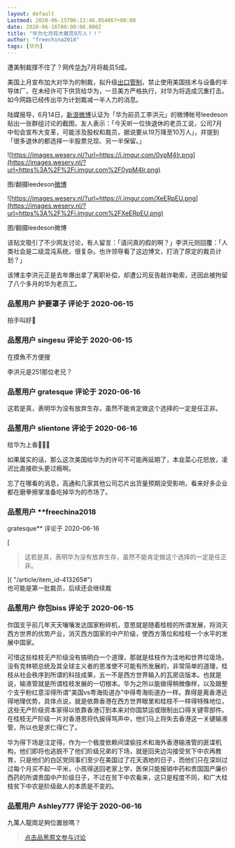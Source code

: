 ```yaml
---
layout: default
Lastmod: 2020-06-15T06:13:46.054867+00:00
date: 2020-06-16T00:00:00.000Z
title: "华为七月将大裁员9万人！！"
author: "freechina2018"
tags: [华为]
---
```


遭美制裁撑不住了？网传[华为]( "https://www.aboluowang.com/tag/%E5%8D%8E%E4%B8%BA_1.html")7月将裁员5成。  
  
美国上月宣布加大对华为的制裁，拟升级[出口管制]( "https://www.aboluowang.com/tag/%E5%87%BA%E5%8F%A3%E7%AE%A1%E5%88%B6_1.html")，禁止使用美国技术与设备的半导体厂，在未经许可下供货给华为，一旦美方严格执行，对华为将造成沉重打击。如今网路已经传出华为计划裁减一半人力的消息。  
  
陆媒报导，6月14日，[新浪微博]( "https://www.aboluowang.com/tag/%E6%96%B0%E6%B5%AA%E5%BE%AE%E5%8D%9A_1.html")认证为「华为前员工李洪元」的微博帐号leedeson贴出一张群组讨论的截图，友人表示：「今天听一位快退休的老员工说，公司7月中旬会宣布大变革，可能涉及股权和裁员，据说要从19万降至10万人」，并提到「很多退休的都选择一半股票兑现、另一半保留。」  

![https://images.weserv.nl/?url=https://i.imgur.com/0ypM4Ir.png](https://images.weserv.nl/?url=https%3A%2F%2Fi.imgur.com%2F0ypM4Ir.png)

  
图/翻摄leedeson[微博]( "https://www.aboluowang.com/tag/%E5%BE%AE%E5%8D%9A_1.html")  
  

![https://images.weserv.nl/?url=https://i.imgur.com/XeERpEU.png](https://images.weserv.nl/?url=https%3A%2F%2Fi.imgur.com%2FXeERpEU.png)

  

图/翻摄leedeson微博

  
  
该贴文吸引了不少网友讨论，有人留言：「请问真的假的啊？」李洪元则回覆：「人类社会是二级混沌系统，很复杂。也许领导看了这边博文，打消了原定的裁员计划？」  
  
该博主李洪元正是去年爆出拿了离职补偿，却遭公司反告敲诈勒索，还因此被拘留了八个多月的华为老员工。

            
### 品葱用户 **护要罩子** 评论于 2020-06-15
        
拍手叫好👏
        


            
### 品葱用户 **singesu** 评论于 2020-06-15
        
在摸魚不方便搜  
  
李洪元是251那位老兄？
        


            
### 品葱用户 **gratesque** 评论于 2020-06-16
        
这若是真，表明华为没有放弃生存，虽然不能肯定做这个选择的一定是任正非。
        


            
### 品葱用户 **slientone** 评论于 2020-06-16
        
给华为上香🎉🎉🎉  
  
如果属实的话，那么这次美国给华为的许可不可能再延期了，本韭菜心花怒放，凌迟比直接砍头更过瘾啊。  
  
忘了在哪看的消息，高通和几家其他公司芯片出货量预期没受影响，看来好多企业都在磨拳擦掌准备吃掉华为的市场了。
        


            
### 品葱用户 **freechina2018 
gratesque** 评论于 2020-06-16
        
[

> 这若是真，表明华为没有放弃生存，虽然不能肯定做这个选择的一定是任正非。

]( "/article/item_id-413265#")  
也可能是第一批裁员，后续还会继续裁
        


            
### 品葱用户 **你包biss** 评论于 2020-06-15
        
你国支乎前几年天天嚷嚷发达国家粉碎机，意思就是随着桂枝的所谓发展，将消灭西方世界的优势产业，消灭西方国家的中产阶级，使西方落位和桂枝一个水平的发展中国家。  
  
可惜这些桂枝无产阶级没有搞明白一个道理，那就是桂枝作为洼地和世界垃圾场，没有克林顿总统及其全球主义者的恩准使不可能有所发展的，非常简单的道理，桂枝从社会秩序到所谓的科技成果，五一不是西方世界输入的瓦房店版本。也就是说，输液管就是所谓桂枝发展的一切根本。华为之所以能做得稍微像样，以及跟整个支乎粉红意淫得所谓“美国vs粤海街道办”中得粤海街道办一样。靠得是离香港近得地理优势，具体点说，就是依靠香港在西方世界眼里和桂枝不一样得特殊地位，这些无产阶级资本家得以依靠香港订到本来对你国禁运或限制出口得关键零部件。在桂枝无产阶级一片对香港恩将仇报得骂声中，他们马上将失去香港这一关键输液管，所以也是求仁得仁了。  
  
华为得下场是注定得，作为一个极度依赖间谍偷技术和海外香港输液管的匪谍机构，他们即将也逃脱不了他们阶级兄弟的下场，就是回夹边沟接受贫下中农再教育，只是他们的白区党同事们至少在美国过了花天酒地的日子，而他们只在深圳过过每个月买不起一平米，小孩得送回老家上学，医保只能报销中药和贵国国产廉价西药的所谓贵国中产阶级日子，不过在贫下中农看来，这只是程度不同，和广大桂枝贫下中农是阶级敌人的本质是不变的。
        


            
### 品葱用户 **Ashley777** 评论于 2020-06-16
        
九萬人龍崗足夠位置放嗎？
        






> [点击品葱原文参与讨论](https://pincong.rocks/article/id-20406__sort_key-agree_count__sort-DESC)

